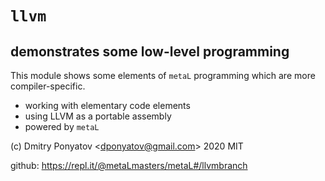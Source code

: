 #  `llvm`
## demonstrates some low-level programming

This module shows some elements of `metaL` programming which are more
compiler-specific.

* working with elementary code elements
* using LLVM as a portable assembly
* powered by `metaL`

(c) Dmitry Ponyatov <<dponyatov@gmail.com>> 2020 MIT

github: https://repl.it/@metaLmasters/metaL#/llvmbranch
